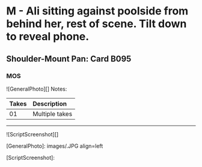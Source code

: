 # M - Ali sitting against poolside from behind her, rest of scene. Tilt down to reveal phone.

## Shoulder-Mount Pan: Card B095

### MOS

![GeneralPhoto][]
Notes: 

| Takes | Description |
|:---|:----|
| 01 | Multiple takes |

----

![ScriptScreenshot][]


[GeneralPhoto]:  images/.JPG align=left

[ScriptScreenshot]: 